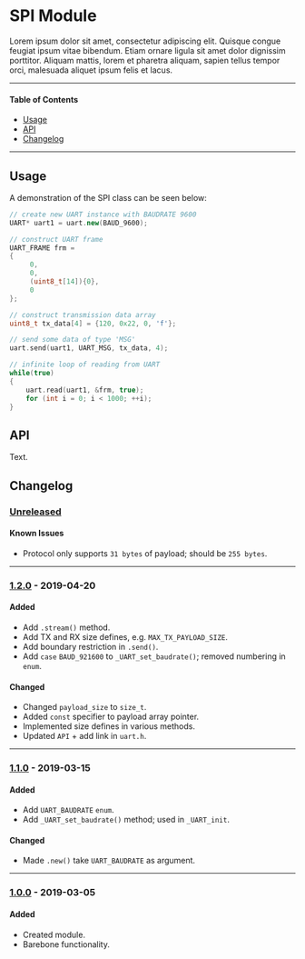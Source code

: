 # SPI Module
Lorem ipsum dolor sit amet, consectetur adipiscing elit. Quisque congue feugiat ipsum vitae bibendum. Etiam ornare ligula sit amet dolor dignissim porttitor. Aliquam mattis, lorem et pharetra aliquam, sapien tellus tempor orci, malesuada aliquet ipsum felis et lacus.

<!-- ----------------------------------------------------------------------------------------- -->

---

#### Table of Contents

- [Usage](#usage)
- [API](#api)
- [Changelog](#changelog)

---

<!-- ----------------------------------------------------------------------------------------- -->

## Usage
A demonstration of the SPI class can be seen below:

```cpp
// create new UART instance with BAUDRATE 9600
UART* uart1 = uart.new(BAUD_9600);

// construct UART frame
UART_FRAME frm =
{
	 0,
	 0,
	 (uint8_t[14]){0},
	 0
};

// construct transmission data array
uint8_t tx_data[4] = {120, 0x22, 0, 'f'};

// send some data of type 'MSG'
uart.send(uart1, UART_MSG, tx_data, 4);

// infinite loop of reading from UART
while(true)
{
	uart.read(uart1, &frm, true);
	for (int i = 0; i < 1000; ++i);
}
```

<!-- ----------------------------------------------------------------------------------------- -->

## API
Text.

<!-- ----------------------------------------------------------------------------------------- -->

## Changelog

### [Unreleased]

#### Known Issues
- Protocol only supports `31 bytes` of payload; should be `255 bytes`.

---

<!-- ----------------------------------------------------------------------------------------- -->

### [1.2.0] - 2019-04-20

#### Added
- Add `.stream()` method.
- Add TX and RX size defines, e.g. `MAX_TX_PAYLOAD_SIZE`.
- Add boundary restriction in `.send()`.
- Add `case` `BAUD_921600` to `_UART_set_baudrate()`; removed numbering in `enum`.

#### Changed
- Changed `payload_size` to `size_t`.
- Added `const` specifier to payload array pointer.
- Implemented size defines in various methods.
- Updated `API` + add link in `uart.h`.

---

<!-- ----------------------------------------------------------------------------------------- -->

### [1.1.0] - 2019-03-15

#### Added
- Add `UART_BAUDRATE` `enum`.
- Add `_UART_set_baudrate()` method; used in `_UART_init`.

#### Changed
- Made `.new()` take `UART_BAUDRATE` as argument.

---

<!-- ----------------------------------------------------------------------------------------- -->

### [1.0.0] - 2019-03-05

#### Added
- Created module.
- Barebone functionality.

<!-- ----------------------------------------------------------------------------------------- -->

[Unreleased]: #changelog
[1.4.0]: #changelog
[1.3.0]: #changelog
[1.2.0]: #changelog
[1.1.0]: #changelog
[1.0.0]: #changelog
